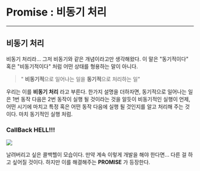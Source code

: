 # Promise : 비동기 처리

---

## 비동기 처리

비동기 처리라... 그저 비동기와 같은 개념이라고만 생각해왔다. 이 말은 "동기적이다" 혹은 "비동기적이다" 처럼 어떤 상태를 형용하는 말이 아니다.

> " **비동기적**으로 일어나는 일을 **동기적**으로 처리하는 일"

우리는 이를 **비동기 처리** 라고 부른다. 한가지 설명을 더하자면, 동기적으로 일어나는 일은 1번 동작 다음은 2번 동작이 실행 될 것이라는 것을 알듯이 비동기적인 실행이 언제, 어떤 시기에 마치고 특정 혹은 어떤 동작 다음에 실행 될 것인지를 알고 처리해 주는 것이다. 마치 동기적인 실행 처럼.

### CallBack HELL!!!

![](/Users/danielpark/Documents/dev/TIL/img/callback-hell.jpeg)

날려버리고 싶은 콜백헬이 모습이다. 만약 계속 이렇게 개발을 해야 한다면... 다른 걸 하고 싶어질 것이다. 하지만 이를 해결해주는 **PROMISE** 가 등장한다.

